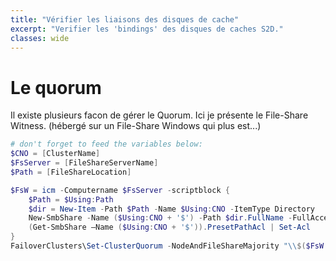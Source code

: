 ```yaml
---
title: "Vérifier les liaisons des disques de cache"
excerpt: "Verifier les 'bindings' des disques de caches S2D."
classes: wide
---
```

# Le quorum

Il existe plusieurs facon de gérer le Quorum. Ici je présente le File-Share Witness. (hébergé sur un File-Share Windows qui plus est...)

```powershell
# don't forget to feed the variables below:
$CNO = [ClusterName]
$FsServer = [FileShareServerName]
$Path = [FileShareLocation]

$FsW = icm -Computername $FsServer -scriptblock {
    $Path = $Using:Path
    $dir = New-Item -Path $Path -Name $Using:CNO -ItemType Directory
    New-SmbShare -Name ($Using:CNO + '$') -Path $dir.FullName -FullAccess ($Using:CNO + '$') -ContinuouslyAvailable:$false -Description "File Share Witness Quorum for $Using:CNO"
    (Get-SmbShare –Name ($Using:CNO + '$')).PresetPathAcl | Set-Acl
}
FailoverClusters\Set-ClusterQuorum -NodeAndFileShareMajority "\\$($FsW.ScopeName)\$($FsW.Name)" -Cluster $CNO
```

